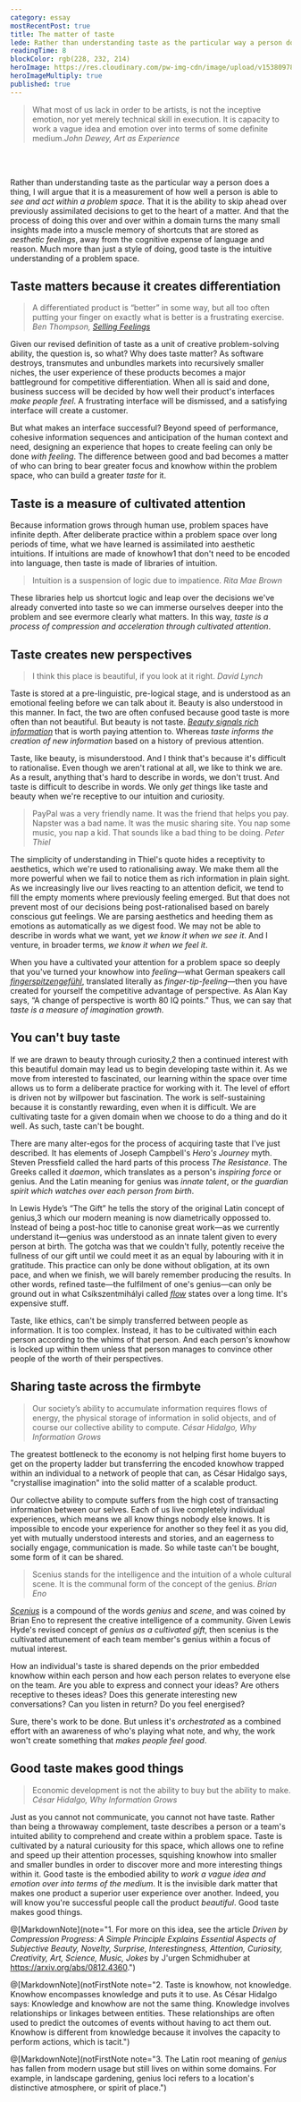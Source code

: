 ```yaml
---
category: essay
mostRecentPost: true
title: The matter of taste
lede: Rather than understanding taste as the particular way a person does a thing, I will argue that it is a measurement of how well a person is able to see and act within a problem space. When business hinges on the user experience and how products make people feel, success or failure is often a matter of taste.
readingTime: 8
blockColor: rgb(228, 232, 214)
heroImage: https://res.cloudinary.com/pw-img-cdn/image/upload/v1538097848/post-taste-lynch_hutebj.jpg
heroImageMultiply: true
published: true
---
```


<blockquote><p class="c-textLight">What most of us lack in order to be artists, is not the inceptive emotion, nor yet merely technical skill in execution. It is capacity to work a vague idea and emotion over into terms of some definite medium.<em>John Dewey, Art as Experience</em></p></blockquote>

<br>
<br>

Rather than understanding taste as the particular way a person does a thing, I will argue that it is a measurement of how well a person is able to _see and act within a problem space._ That it is the ability to skip ahead over previously assimilated decisions to get to the heart of a matter. And that the process of doing this over and over within a domain turns the many small insights made into a muscle memory of shortcuts that are stored as _aesthetic feelings_, away from the cognitive expense of language and reason. Much more than just a style of doing, good taste is the intuitive understanding of a problem space.

## Taste matters because it creates differentiation

> A differentiated product is “better” in some way, but all too often putting your finger on exactly what is better is a frustrating exercise. _Ben Thompson, [Selling Feelings](https://stratechery.com/2015/selling-feelings/)_

Given our revised definition of taste as a unit of creative problem-solving ability, the question is, so what? Why does taste matter? As software destroys, transmutes and unbundles markets into recursively smaller niches, the user experience of these products becomes a major battleground for competitive differentiation. When all is said and done, business success will be decided by how well their product's interfaces _make people feel_. A frustrating interface will be dismissed, and a satisfying interface will create a customer.

But what makes an interface successful? Beyond speed of performance, cohesive information sequences and anticipation of the human context and need, designing an experience that hopes to create feeling can only be done _with feeling_. The difference between good and bad becomes a matter of who can bring to bear greater focus and knowhow within the problem space, who can build a greater _taste_ for it.

<!-- These fine-grained attention to the problem   -->

## Taste is a measure of cultivated attention

Because information grows through human use, problem spaces have infinite depth. After deliberate practice within a problem space over long periods of time, what we have learned is assimilated into aesthetic intuitions. If intuitions are made of knowhow<span class="Footnote-marker">1</span> that don't need to be encoded into language, then taste is made of libraries of intuition.

> Intuition is a suspension of logic due to impatience. _Rita Mae Brown_

These libraries help us shortcut logic and leap over the decisions we've already converted into taste so we can immerse ourselves deeper into the problem and see evermore clearly what matters. In this way, _taste is a process of compression and acceleration through cultivated attention_.

## Taste creates new perspectives

> I think this place is beautiful, if you look at it right. _David Lynch_

Taste is stored at a pre-linguistic, pre-logical stage, and is understood as an emotional feeling before we can talk about it. Beauty is also understood in this manner. In fact, the two are often confused because good taste is more often than not beautiful. But beauty is not taste. [_Beauty signals rich information_](https://callumflack.design/blog/the-instantaneous-language-of-beauty) that is worth paying attention to. Whereas _taste informs the creation of new information_ based on a history of previous attention.

<!-- If curiosity is the driver for learning, then taste is the intangible measure of learning within a problem space. -->

<!-- > This drive maximizes interestingness, the first derivative of subjective beauty or compressibility, that is, the steepness of the learning curve. -->

Taste, like beauty, is misunderstood. And I think that's because it's difficult to rationalise. Even though we aren't rational at all, we like to think we are. As a result, anything that's hard to describe in words, we don't trust. And taste is difficult to describe in words. We only _get_ things like taste and beauty when we're receptive to our intuition and curiosity.

> PayPal was a very friendly name. It was the friend that helps you pay. Napster was a bad name. It was the music sharing site. You nap some music, you nap a kid. That sounds like a bad thing to be doing. _Peter Thiel_

The simplicity of understanding in Thiel's quote hides a receptivity to aesthetics, which we're used to rationalising away. We make them all the more powerful when we fail to notice them as rich information in plain sight. As we increasingly live our lives reacting to an attention deficit, we tend to fill the empty moments where previously feeling emerged. But that does not prevent most of our decisions being post-rationalised based on barely conscious gut feelings. We are parsing aesthetics and heeding them as emotions as automatically as we digest food. We may not be able to describe in words what we want, yet _we know it when we see it_. And I venture, in broader terms, _we know it when we feel it_.

<!-- Taste is a kind of dark matter that can only be discerned by careful observation of the choices of a person, business or product within a domain which the observer has some understanding. We can only detect it by looking at how it effects people. We will notice references to taste as emotive, airy phrases such as "I don't know why but I think this is the one" or "I can't put my finger on it, but there's something that's not right about it". We may not be able to describe in words what we want, but immediately _we know it when we see it_. And I venture, in broader terms, _we know it when we feel it_. -->

When you have a cultivated your attention for a problem space so deeply that you've turned your knowhow into _feeling_—what German speakers call [_fingerspitzengefühl_](https://en.wikipedia.org/wiki/Fingerspitzengef%C3%BChl), translated literally as _finger-tip-feeling_—then you have created for yourself the competitive advantage of perspective. As Alan Kay says, “A change of perspective is worth 80 IQ points.” Thus, we can say that _taste is a measure of imagination growth._

## You can't buy taste

If we are drawn to beauty through curiosity,<span class="Footnote-marker">2</span> then a continued interest with this beautiful domain may lead us to begin developing taste within it. As we move from interested to fascinated, our learning within the space over time allows us to form a deliberate practice for working with it. The level of effort is driven not by willpower but fascination. The work is self-sustaining because it is constantly rewarding, even when it is difficult. We are cultivating taste for a given domain when we choose to do a thing and do it well. As such, taste can't be bought.

<!-- If finding something interesting is the first derivative of beauty,<span class="Footnote-marker">2</span> then taste is the process of cultivating attention within a domain that one finds interesting. Thus, taste starts growing only by being interested, and it can only be cultivated through deliberate practise over time. The level of effort is driven not by willpower but fascination. The effort is self-sustaining because it is constantly rewarding, even when it is difficult. We are cultivating taste for a given domain when we choose to do a thing and do it well. As such, taste can't be bought. -->

There are many alter-egos for the process of acquiring taste that I’ve just described. It has elements of Joseph Campbell's _Hero's Journey_ myth. Steven Pressfield called the hard parts of this process _The Resistance_. The Greeks called it _daemon_, which translates as a person's _inspiring force_ or genius. And the Latin meaning for genius was _innate talent_, or _the guardian spirit which watches over each person from birth_.

In Lewis Hyde’s “The Gift” he tells the story of the original Latin concept of genius,<span class="Footnote-marker">3</span> which our modern meaning is now diametrically oppossed to. Instead of being a post-hoc title to canonise great work—as we currently understand it—genius was understood as an innate talent given to every person at birth. The gotcha was that we couldn't fully, potently receive the fullness of our gift until we could meet it as an equal by labouring with it in gratitude. This practice can only be done without obligation, at its own pace, and when we finish, we will barely remember producing the results. In other words, refined taste—the fulfilment of one's genius—can only be ground out in what Csíkszentmihályi called [_flow_](<https://en.wikipedia.org/wiki/Flow_(psychology)>) states over a long time. It's expensive stuff.

<!-- To summarise, the work of cultivating taste is triggered by noticing beauty, and is then fueled by continued interest, curiosity and fascination, which readily takes us into flow states as we attempt to create something. This creative act is something we're naturally drawn to do, we can't force it, even if it’s difficult. And we can't realise our potential unless we go through this process over and over again.  -->

Taste, like ethics, can't be simply transferred between people as information. It is too complex. Instead, it has to be cultivated within each person according to the whims of that person. And each person's knowhow is locked up within them unless that person manages to convince other people of the worth of their perspectives.

<!-- Not only is taste a kind of underrated dark matter but  -->

## Sharing taste across the firmbyte

> Our society’s ability to accumulate information requires flows of energy, the physical storage of information in solid objects, and of course our collective ability to compute. _César Hidalgo, Why Information Grows_

The greatest bottleneck to the economy is not helping first home buyers to get on the property ladder but transferring the encoded knowhow trapped within an individual to a network of people that can, as César Hidalgo says, "crystallise imagination" into the solid matter of a scalable product.

Our collectve ability to compute suffers from the high cost of transacting information between our selves. Each of us live completely individual experiences, which means we all know things nobody else knows. It is impossible to encode your experience for another so they feel it as you did, yet with mutually understood interests and stories, and an eagerness to socially engage, communication is made. So while taste can't be bought, some form of it can be shared.

> Scenius stands for the intelligence and the intuition of a whole cultural scene. It is the communal form of the concept of the genius. _Brian Eno_

[_Scenius_](https://austinkleon.com/2017/05/12/scenius/) is a compound of the words _genius_ and _scene_, and was coined by Brian Eno to represent the creative intelligence of a community. Given Lewis Hyde's revised concept of _genius as a cultivated gift_, then scenius is the cultivated attunement of each team member's genius within a focus of mutual interest.

How an individual's taste is shared depends on the prior embedded knowhow within each person and how each person relates to everyone else on the team. Are you able to express and connect your ideas? Are others receptive to theses ideas? Does this generate interesting new conversations? Can you listen in return? Do you feel energised?

Sure, there's work to be done. But unless it's _orchestrated_ as a combined effort with an awareness of who's playing what note, and why, the work won't create something that _makes people feel good_.

## Good taste makes good things

> Economic development is not the ability to buy but the ability to make. _César Hidalgo, Why Information Grows_

Just as you cannot not communicate, you cannot not have taste. Rather than being a throwaway complement, taste describes a person or a team's intuited ability to comprehend and create within a problem space. Taste is cultivated by a natural curiousity for this space, which allows one to refine and speed up their attention processes, squishing knowhow into smaller and smaller bundles in order to discover more and more interesting things within it. Good taste is the embodied ability to _work a vague idea and emotion over into terms of the medium_. It is the invisible dark matter that makes one product a superior user experience over another. Indeed, you will know you're successful people call the product _beautiful_. Good taste makes good things.

<!-- when the intuitive feelings use to create are receieved with feeling by the people who use the product. -->

<!-- people call the product _beautiful_. Good taste makes good things. -->

<!-- Taste is what enables you to make the complex simple, and the simple unique.  -->

<!-- > Remarkability lies in seamless edges. -->

@[MarkdownNote](note="1. For more on this idea, see the article <em>Driven by Compression Progress: A Simple Principle Explains Essential Aspects of Subjective Beauty, Novelty, Surprise, Interestingness, Attention, Curiosity, Creativity, Art, Science, Music, Jokes</em> by J'urgen Schmidhuber at https://arxiv.org/abs/0812.4360.")

@[MarkdownNote](notFirstNote note="2. Taste is knowhow, not knowledge. Knowhow encompasses knowledge and puts it to use. As César Hidalgo says: Knowledge and knowhow are not the same thing. Knowledge involves relationships or linkages between entities. These relationships are often used to predict the outcomes of events without having to act them out. Knowhow is different from knowledge because it involves the capacity to perform actions, which is tacit.")

@[MarkdownNote](notFirstNote note="3. The Latin root meaning of <em>genius</em> has fallen from modern usage but still lives on within some domains. For example, in landscape gardening, genius loci refers to a location's distinctive atmosphere, or spirit of place.")

